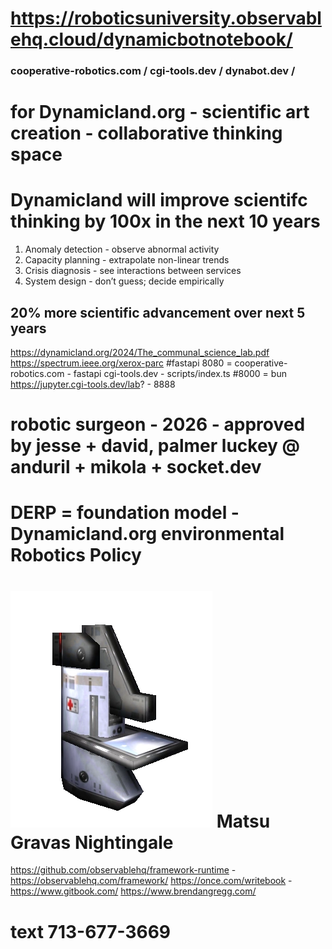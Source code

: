 # https://roboticsuniversity.observablehq.cloud/dynamicbotnotebook/
### cooperative-robotics.com / cgi-tools.dev / dynabot.dev /
# for Dynamicland.org - scientific art creation - collaborative thinking space
# Dynamicland will improve scientifc thinking by 100x in the next 10 years
1. Anomaly detection - observe abnormal activity
2. Capacity planning - extrapolate non-linear trends
3. Crisis diagnosis - see interactions between services
4. System design - don’t guess; decide empirically
## 20% more scientific advancement over next 5 years
https://dynamicland.org/2024/The_communal_science_lab.pdf
https://spectrum.ieee.org/xerox-parc
#fastapi
8080 = cooperative-robotics.com - fastapi
cgi-tools.dev - scripts/index.ts #8000 = bun
https://jupyter.cgi-tools.dev/lab? - 8888
# robotic surgeon - 2026 - approved by jesse + david, palmer luckey @ anduril + mikola + socket.dev
# DERP = foundation model - Dynamicland.org environmental Robotics Policy
# ![Medical Bot](/web/public/med_bot.webp) Matsu Gravas Nightingale
https://github.com/observablehq/framework-runtime - https://observablehq.com/framework/
https://once.com/writebook - https://www.gitbook.com/
https://www.brendangregg.com/

# text 713-677-3669